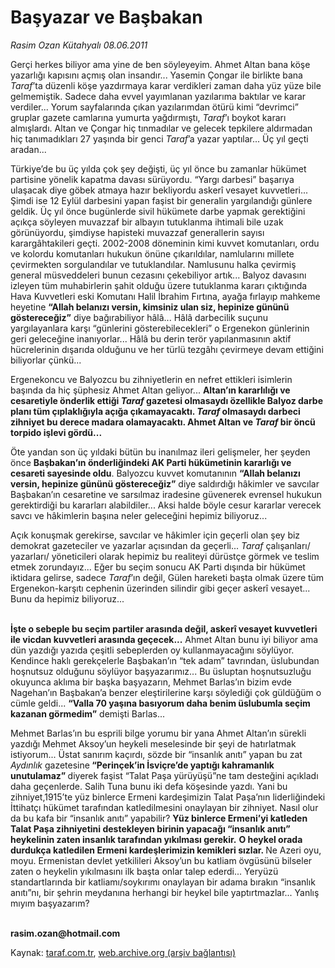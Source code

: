 # Başyazar ve Başbakan

*Rasim Ozan Kütahyalı 08.06.2011*

<div class="yazi"><p>Gerçi herkes biliyor ama yine de ben söyleyeyim. Ahmet Altan bana köşe yazarlığı kapısını açmış olan insandır... Yasemin Çongar ile birlikte bana <i>Taraf</i>’ta düzenli köşe yazdırmaya karar verdikleri zaman daha yüz yüze bile gelmemiştik. Sadece daha evvel yayımlanan yazılarıma baktılar ve karar verdiler... Yorum sayfalarında çıkan yazılarımdan ötürü kimi “devrimci” gruplar gazete camlarına yumurta yağdırmıştı, <i>Taraf</i>’ı boykot kararı almışlardı. Altan ve Çongar hiç tınmadılar ve gelecek tepkilere aldırmadan hiç tanımadıkları 27 yaşında bir genci <i>Taraf</i>’a yazar yaptılar... Üç yıl geçti aradan...</p>
<p>Türkiye’de bu üç yılda çok şey değişti, üç yıl önce bu zamanlar hükümet partisine yönelik kapatma davası sürüyordu. “Yargı darbesi” başarıya ulaşacak diye göbek atmaya hazır bekliyordu askerî vesayet kuvvetleri... Şimdi ise 12 Eylül darbesini yapan faşist bir generalin yargılandığı günlere geldik. Üç yıl önce bugünlerde sivil hükümete darbe yapmak gerektiğini açıkça söyleyen muvazzaf bir albayın tutuklanma ihtimali bile uzak görünüyordu, şimdiyse hapisteki muvazzaf generallerin sayısı karargâhtakileri geçti. 2002-2008 döneminin kimi kuvvet komutanları, ordu ve kolordu komutanları hukukun önüne çıkarıldılar, namlularını millete çevirmekten sorgulandılar ve tutuklandılar. Namlusunu halka çevirmiş general müsveddeleri bunun cezasını çekebiliyor artık... Balyoz davasını izleyen tüm muhabirlerin şahit olduğu üzere tutuklanma kararı çıktığında Hava Kuvvetleri eski Komutanı Halil İbrahim Fırtına, ayağa fırlayıp mahkeme heyetine <b>“Allah belanızı versin, kimsiniz ulan siz, hepinize gününü göstereceğiz”</b> diye bağırabiliyor hâlâ... Hâlâ darbecilik suçunu yargılayanlara karşı “günlerini gösterebilecekleri” o Ergenekon günlerinin geri geleceğine inanıyorlar... Hâlâ bu derin terör yapılanmasının aktif hücrelerinin dışarıda olduğunu ve her türlü tezgâhı çevirmeye devam ettiğini biliyorlar çünkü...</p>
<p>Ergenekoncu ve Balyozcu bu zihniyetlerin en nefret ettikleri isimlerin başında da hiç şüphesiz Ahmet Altan geliyor... <b>Altan’ın kararlılığı ve cesaretiyle önderlik ettiği <i>Taraf</i> gazetesi olmasaydı özellikle Balyoz darbe planı tüm çıplaklığıyla açığa çıkamayacaktı. <i>Taraf</i> olmasaydı darbeci zihniyet bu derece madara olamayacaktı. Ahmet Altan ve <i>Taraf</i> bir öncü torpido işlevi gördü...</b></p>
<p>Öte yandan son üç yıldaki bütün bu inanılmaz ileri gelişmeler, her şeyden önce <b>Başbakan’ın önderliğindeki AK Parti hükümetinin kararlığı ve cesareti sayesinde oldu</b>. Balyozcu kuvvet komutanının <b>“Allah belanızı versin, hepinize gününü göstereceğiz”</b> diye saldırdığı hâkimler ve savcılar Başbakan’ın cesaretine ve sarsılmaz iradesine güvenerek evrensel hukukun gerektirdiği bu kararları alabildiler... Aksi halde böyle cesur kararlar verecek savcı ve hâkimlerin başına neler geleceğini hepimiz biliyoruz...</p>
<p>Açık konuşmak gerekirse, savcılar ve hâkimler için geçerli olan şey biz demokrat gazeteciler ve yazarlar açısından da geçerli... <i>Taraf</i> çalışanları/ yazarları/ yöneticileri olarak hepimiz bu realiteyi dürüstçe görmek ve teslim etmek zorundayız... Eğer bu seçim sonucu AK Parti dışında bir hükümet iktidara gelirse, sadece <i>Taraf</i>’ın değil, Gülen hareketi başta olmak üzere tüm Ergenekon-karşıtı cephenin üzerinden silindir gibi geçer askerî vesayet... Bunu da hepimiz biliyoruz...</p>
<p><b><br/>İşte o sebeple bu seçim partiler arasında değil, askerî vesayet kuvvetleri ile vicdan kuvvetleri arasında geçecek</b><b>...</b> Ahmet Altan bunu iyi biliyor ama dün yazdığı yazıda çeşitli sebeplerden oy kullanmayacağını söylüyor. Kendince haklı gerekçelerle Başbakan’ın “tek adam” tavrından, üslubundan hoşnutsuz olduğunu söylüyor başyazarımız... Bu üsluptan hoşnutsuzluğu okuyunca aklıma bir başka başyazarın, Mehmet Barlas’ın bizim evde Nagehan’ın Başbakan’a benzer eleştirilerine karşı söylediği çok güldüğüm o cümle geldi... <b>“Valla 70 yaşına basıyorum daha benim üslubumla seçim kazanan görmedim”</b> demişti Barlas...</p>
<p>Mehmet Barlas’ın bu esprili bilge yorumu bir yana Ahmet Altan’ın sürekli yazdığı Mehmet Aksoy’un heykeli meselesinde bir şeyi de hatırlatmak istiyorum... Üstat sanırım kaçırdı, sözde bir “insanlık anıtı” yapan bu zat <i>Aydınlık</i> gazetesine<b> “Perinçek’in İsviçre’de yaptığı kahramanlık unutulamaz” </b>diyerek faşist “Talat Paşa yürüyüşü”ne tam desteğini açıkladı daha geçenlerde. Salih Tuna bunu iki defa köşesinde yazdı. Yani bu zihniyet,1915’te yüz binlerce Ermeni kardeşimizin Talat Paşa’nın liderliğindeki İttihatçı hükümet tarafından katledilmesini onaylayan bir zihniyet. Nasıl olur da bu kafa bir “insanlık anıtı” yapabilir? <b>Yüz binlerce Ermeni’yi katleden Talat Paşa zihniyetini destekleyen birinin yapacağı “insanlık anıtı” heykelinin zaten insanlık tarafından yıkılması gerekir</b><b>.</b> <b>O heykel orada durdukça katledilen Ermeni kardeşlerimizin kemikleri sızlar. </b>Ne Azeri oyu, moyu. Ermenistan devlet yetkilileri Aksoy’un bu katliam övgüsünü bilseler zaten o heykelin yıkılmasını ilk başta onlar talep ederdi... Yeryüzü standartlarında bir katliamı/soykırımı onaylayan bir adama bırakın “insanlık anıtı”nı, bir şehrin meydanına herhangi bir heykel bile yaptırtmazlar... Yanlış mıyım başyazarım?</p>
<p><b><br/>rasim.ozan@hotmail.com </b></p>
</div>

Kaynak: [taraf.com.tr](http://www.taraf.com.tr/rasim-ozan-kutahyali/makale-basyazar-ve-basbakan.htm), [web.archive.org (arşiv bağlantısı)](http://web.archive.org/web/20131109005950/http://www.taraf.com.tr/rasim-ozan-kutahyali/makale-basyazar-ve-basbakan.htm)
